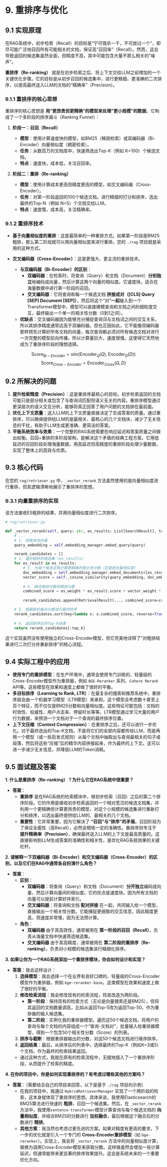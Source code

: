 
# 9. 重排序与优化

## 9.1 实现原理

在RAG系统中，初步检索（Recall）的目标是“宁可错杀一千，不可放过一个”，即尽可能广泛地召回所有可能相关的文档，保证高“召回率”（Recall）。然而，这会导致返回的候选集虽然全面，但精度不高，其中可能包含大量不那么相关的“噪声”。

**重排序（Re-ranking）** 就是在初步检索之后、将上下文交给LLM之前增加的一个关键优化步骤。它的目标是从初步召回的候选集中，进行更精细、更准确的二次排序，以提高最终送入LLM的文档的“精确率”（Precision）。

### 9.1.1 重排序的核心思想

重排序的核心思想是 **用“更昂贵但更精确”的模型来处理“更小规模”的数据**。它构成了一个多阶段的排序漏斗（Ranking Funnel）：

1.  **阶段一：召回（Recall）**
    *   **模型**：使用计算速度快的模型，如BM25（稀疏检索）或双编码器（Bi-Encoder）向量相似度（稠密检索）。
    *   **任务**：从数百万的文档库中，快速筛选出Top-K（例如 K=100）个候选文档。
    *   **特点**：速度快，成本低，关注召回率。

2.  **阶段二：重排（Re-ranking）**
    *   **模型**：使用计算成本更高但精度更高的模型，如交叉编码器（Cross-Encoder）。
    *   **任务**：对第一阶段返回的100个候选文档，进行精细的打分和排序，选出最终的Top-N（例如 N=5）个文档交给LLM。
    *   **特点**：速度慢，成本高，关注精确率。

### 9.1.2 重排序技术

*   **基于向量相似度的重排**：这是最简单的一种重排方式。如果第一阶段是BM25粗排，那么第二阶段就可以用向量相似度来进行重排。您的 `./rag` 项目就是采用的这种方式。

*   **交叉编码器（Cross-Encoder）**：这是更强大、更主流的重排技术。
    *   **与双编码器（Bi-Encoder）的区别**：
        *   **双编码器**：在检索时，将查询（Query）和文档（Document）**分别独立**地编码成向量，然后计算这两个向量的相似度。它速度快，适合在海量数据中进行第一阶段的召回。
        *   **交叉编码器**：它将查询和每一个候选文档 **拼接成对（[CLS] Query [SEP] Document [SEP]）**，然后将这个“对”**一起**输入到一个Transformer模型中，模型可以直接建模查询和文档之间的细粒度交互，最终输出一个单一的相关性分数（0到1之间）。
    *   **优缺点**：交叉编码器因为能够充分捕捉查询词与文档词之间的交互关系，所以其排序精度通常远高于双编码器。但也正因如此，它不能像双编码器那样预先计算好所有文档的向量，每次查询都必须对所有候选文档对进行一次完整的模型前向传播，所以计算量巨大，速度很慢。这使得它天然地成为了重排序阶段的理想选择。

$$ \text{Score}_{Bi-Encoder} = \text{sim}(\text{Encoder}_Q(Q), \text{Encoder}_D(D)) $$
$$ \text{Score}_{Cross-Encoder} = \text{Encoder}_{Cross}(Q, D) $$

## 9.2 所解决的问题

1.  **提升检索精度（Precision）**：这是重排序最核心的目标。初步检索返回的文档可能只是部分相关或包含了与查询词匹配但语义无关的内容。重排序模型通过更深层次的语义交互分析，能够将真正回答了用户问题的文档排在最前面。
2.  **优化上下文质量**：送入LLM的上下文质量直接决定了生成答案的质量。通过重排序，可以确保提供给LLM的是最相关、最核心的几个文档块，减少了无关信息的干扰，有助于LLM生成更准确、更简洁的答案。
3.  **平衡系统效率与效果**：一个完整的RAG系统需要在响应延迟和答案质量之间做出权衡。召回+重排的多阶段架构，是解决这个矛盾的经典工程方案。它用低延迟的召回阶段处理海量数据，用高延迟但高精度的重排阶段处理少量数据，实现了整体上的高效与优质。

## 9.3 核心代码

在您的 `rag/retriever.py` 中，`_vector_rerank` 方法虽然使用的是向量相似度进行重排，但其逻辑清晰地展示了重排序的思想。

### 9.3.1 向量重排序的实现

该方法接收ES粗排的结果，并用向量相似度进行二次排序。

```python
# rag/retriever.py

def _vector_rerank(self, query: str, es_results: List[SearchResult], top_k: int) -> List[RetrievalResult]:
    # ...
    # 1. 获取查询向量
    query_embedding = self.embedding_manager.embed_query(query)

    rerank_candidates = []
    # 2. 遍历粗排的候选集 (es_results)
    for es_result in es_results:
        # 3. 为每个候选文档计算更精确的相关性分数（这里是向量相似度）
        doc_embedding = self.embedding_manager.embed_documents([es_result.content])[0]
        vector_score = self._cosine_similarity(query_embedding, doc_embedding)
        
        # 4. 融合粗排分数和精排分数
        combined_score = es_weight * es_result.score + vector_weight * vector_score
        
        rerank_candidates.append(RetrievalResult(..., combined_score=combined_score, ...))

    # 5. 根据新的融合分数进行最终排序
    rerank_candidates.sort(key=lambda x: x.combined_score, reverse=True)
    
    # 6. 返回排序后的Top-K结果
    return rerank_candidates[:top_k]
```

这个实现虽然没有使用独立的Cross-Encoder模型，但它完美地诠释了“对粗排结果进行二次打分并重新排序”的核心流程。

## 9.4 实际工程中的应用

*   **使用专门的重排模型**：在生产环境中，通常会使用专门训练的、轻量级的Cross-Encoder模型作为重排器，例如 `BGE-Reranker` 系列、`Cohere Rerank` API等。这些模型在效果和速度上都做了很好的平衡。
*   **多目标排序（Learning to Rank, LTR）**：在最复杂的搜索和推荐系统中，重排序层会由一个机器学习模型（LTR模型）来承担。这个模型会考虑数十甚至上百个特征，而不仅仅是BM25分数和向量相似度。这些特征可能包括：文档的时效性、权威性、用户点击率、停留时长等等。LTR模型通过学习大量的用户行为数据，来预测一个文档对于一个查询的最终排序位置。
*   **上下文压缩（Context Compression）**：在重排序之后，还可以进行一步优化。对于最终选出的Top-K文档，不是将它们的全部内容都传给LLM，而是再用一个模型（或一些启发式规则）从每个文档中抽取出与查询最相关的句子或段落，然后将这些“压缩”后的精华内容拼接起来，作为最终的上下文。这可以进一步减少无关信息，并降低LLM的Token消耗。

## 9.5 面试题及答案

**1. 什么是重排序（Re-ranking）？为什么它在RAG系统中很重要？**

*   **答案**：
    *   **重排序** 是在RAG系统的检索模块中，继初步检索（召回）之后的第二个排序阶段。它的作用是接收初步检索返回的一个相对宽泛的候选文档集，并利用一个更精确但计算更昂贵的模型，对这个小规模的候选集进行重新打分和排序，以选出最终提供给LLM的、最相关的几个文档。
    *   **重要性**：它非常重要，因为它解决了 **“召回”与“排序”的矛盾**。召回阶段为了保证全面性（高Recall），必然会牺牲一定的准确性。重排序则专注于 **提升精确率（Precision）**，确保最终送入LLM的上下文是最高质量的。这直接影响到LLM生成答案的准确性和相关性，是优化RAG系统效果的关键杠杆。

**2. 请解释一下双编码器（Bi-Encoder）和交叉编码器（Cross-Encoder）的区别，以及它们在RAG中通常各自扮演什么角色？**

*   **答案**：
    *   **区别**：
        *   **双编码器**：将查询（Query）和文档（Document）**分开独立**编码成向量，然后计算向量间的相似度。它的优点是速度快，因为所有文档的向量可以提前计算好并索引。
        *   **交叉编码器**：将查询和文档 **配对拼接** 在一起，共同输入给一个模型，直接输出一个相关性分数。它能捕捉更细致的交互信息，因此精度更高，但速度非常慢，因为无法预计算。
    *   **角色**：
        *   **双编码器** 由于其高效性，通常被用在 **第一阶段的召回（Recall）**，负责从海量文档中快速筛选候选集。
        *   **交叉编码器** 由于其高精度，通常被用在 **第二阶段的重排序（Re-ranking）**，负责对小规模的候选集进行精细化排序。

**3. 如果让你为一个RAG系统添加一个重排序模块，你会如何设计和实现？**

*   **答案**：我会这样设计：
    1.  **选择模型**：我会选择一个在业界有良好口碑的、轻量级的Cross-Encoder模型作为重排器，例如 `bge-reranker-base`。这类模型在效果和速度上做了很好的平衡。
    2.  **修改检索流程**：我会修改现有的检索流程，将其改造为两阶段。
        *   **第一阶段**：保持现有的检索方式（无论是向量搜索还是BM25），但将其返回的文档数量调高，比如从返回Top-5改为返回Top-50，作为重排器的输入候选集。
        *   **第二阶段**：实例化我的重排器模型。遍历这50个候选文档，将用户的查询与每个文档的内容组成一个“查询-文档对”，批量输入给重排器模型，得到一个包含50个相关性分数（Score）的列表。
    3.  **排序与截断**：根据重排器输出的分数，对这50个候选文档进行降序排序。
    4.  **返回结果**：最后，从排序后的列表中，选择最终的Top-K（例如K=3或5）个文档，作为最终的检索结果返回。
    *   通过这种方式，我就在原有的检索流程中，无缝地插入了一个重排序阶段，从而提升了检索的精度。

**4. 在你的项目中，你是如何实现重排序的？有考虑过哪些其他的方案吗？**

*   **答案**：（需要结合自己的项目来回答，以下是基于 `./rag` 项目的示例）
    *   在我的项目中，我通过 `HybridRetrieverManager` 实现了一个两阶段的检索，这本身就体现了重排序的思想。具体来说，我使用Elasticsearch的BM25算法进行快速的 **粗排**，召回一个候选集。然后，在 `_vector_rerank` 方法中，我使用`sentence-transformer`模型计算查询与每个候选文档的 **向量相似度**，并结合BM25的分数进行 **加权融合**，最后根据这个融合后的分数进行 **精排**。
    *   **其他方案**：我当然也考虑过更先进的方案。如果对精度有更高的要求，下一步的优化就是引入一个专门的 **Cross-Encoder重排模型**（如 `bge-reranker`）。实现上，我会将 `_vector_rerank` 方法中的向量相似度计算，替换为调用Cross-Encoder模型来获取分数。这样做虽然会增加一些计算延迟，但通常能带来更显著的排序效果提升。这会是系统未来的一个重要优化方向。
